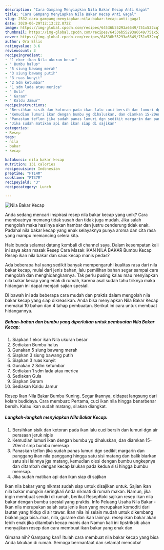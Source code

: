 ```yaml
---
description: "Cara Gampang Menyiapkan Nila Bakar Kecap Anti Gagal"
title: "Cara Gampang Menyiapkan Nila Bakar Kecap Anti Gagal"
slug: 2582-cara-gampang-menyiapkan-nila-bakar-kecap-anti-gagal
date: 2020-06-29T12:13:22.872Z
image: https://img-global.cpcdn.com/recipes/64536b55293a6649/751x532cq70/nila-bakar-kecap-foto-resep-utama.jpg
thumbnail: https://img-global.cpcdn.com/recipes/64536b55293a6649/751x532cq70/nila-bakar-kecap-foto-resep-utama.jpg
cover: https://img-global.cpcdn.com/recipes/64536b55293a6649/751x532cq70/nila-bakar-kecap-foto-resep-utama.jpg
author: Ora Ellis
ratingvalue: 3.6
reviewcount: 3
recipeingredient:
- "1 ekor ikan Nila ukuran besar"
- " Bumbu halus"
- "5 siung bawang merah"
- "3 siung bawang putih"
- "3 ruas kunyit"
- "2 Sdm ketumbar"
- "1 sdm lada atau merica"
- " Gula"
- " Garam"
- " Kaldu Jamur"
recipeinstructions:
- "Bersihkan sisik dan kotoran pada ikan lalu cuci bersih dan lumuri dgn air perasaan jeruk nipis"
- "Kemudian lumuri ikan dengan bumbu yg dihaluskan, dan diamkan 15-20enit smp bumbu meresap"
- "Panaskan teflon jika sudah panas lumuri dgn sedikit margarin dan panggang ikan nila panggang hingga satu sisi matang dan balik biarkan satu sisi lainnya jga matang, kemudian olesi dengan bumbu ungkepnya dan ditambah dengan kecap lalukan pada kedua sisi hingga bumbu meresap."
- "Jika sudah matikan api dan ikan siap di sajikan"
categories:
- Resep
tags:
- nila
- bakar
- kecap

katakunci: nila bakar kecap 
nutrition: 131 calories
recipecuisine: Indonesian
preptime: "PT14M"
cooktime: "PT37M"
recipeyield: "3"
recipecategory: Lunch

---
```



![Nila Bakar Kecap](https://img-global.cpcdn.com/recipes/64536b55293a6649/751x532cq70/nila-bakar-kecap-foto-resep-utama.jpg)

Anda sedang mencari inspirasi resep nila bakar kecap yang unik? Cara membuatnya memang tidak susah dan tidak juga mudah. Jika salah mengolah maka hasilnya akan hambar dan justru cenderung tidak enak. Padahal nila bakar kecap yang enak selayaknya punya aroma dan cita rasa yang mampu memancing selera kita.

Halo bunda selamat datang kembali di channel saya. Dalam kesempatan kali ini saya akan masak Resep Cara Masak IKAN NILA BAKAR Bumbu Kecap Resep ikan nila bakar dan saus kecap manis pedas?

Ada beberapa hal yang sedikit banyak mempengaruhi kualitas rasa dari nila bakar kecap, mulai dari jenis bahan, lalu pemilihan bahan segar sampai cara mengolah dan menghidangkannya. Tak perlu pusing kalau mau menyiapkan nila bakar kecap yang enak di rumah, karena asal sudah tahu triknya maka hidangan ini dapat menjadi sajian spesial.


Di bawah ini ada beberapa cara mudah dan praktis dalam mengolah nila bakar kecap yang siap dikreasikan. Anda bisa menyiapkan Nila Bakar Kecap memakai 10 bahan dan 4 tahap pembuatan. Berikut ini cara untuk membuat hidangannya.

<!--inarticleads1-->

##### Bahan-bahan dan bumbu yang diperlukan untuk pembuatan Nila Bakar Kecap:

1. Siapkan 1 ekor ikan Nila ukuran besar
1. Sediakan  Bumbu halus
1. Gunakan 5 siung bawang merah
1. Siapkan 3 siung bawang putih
1. Siapkan 3 ruas kunyit
1. Gunakan 2 Sdm ketumbar
1. Sediakan 1 sdm lada atau merica
1. Sediakan  Gula
1. Siapkan  Garam
1. Sediakan  Kaldu Jamur


Resep Ikan Nila Bakar Bumbu Kuning. Segar ikannya, didapat langsung dari kolam budidaya. Cara membuat: Pertama, cuci ikan nila hingga benarbenar bersih. Kalau ikan sudah matang, silakan diangkat. 

<!--inarticleads2-->

##### Langkah-langkah menyiapkan Nila Bakar Kecap:

1. Bersihkan sisik dan kotoran pada ikan lalu cuci bersih dan lumuri dgn air perasaan jeruk nipis
1. Kemudian lumuri ikan dengan bumbu yg dihaluskan, dan diamkan 15-20enit smp bumbu meresap
1. Panaskan teflon jika sudah panas lumuri dgn sedikit margarin dan panggang ikan nila panggang hingga satu sisi matang dan balik biarkan satu sisi lainnya jga matang, kemudian olesi dengan bumbu ungkepnya dan ditambah dengan kecap lalukan pada kedua sisi hingga bumbu meresap.
1. Jika sudah matikan api dan ikan siap di sajikan


Ikan nila bakar yang nikmat sudah siap untuk disajikan untuk. Sajian ikan nila bakar mungkin seringkali Anda nikmati di rumah makan. Namun, jika ingin membuat sendiri di rumah, berikut ResepKoki sajikan resep ikan nila bakar dengan bumbu spesial yang praktis. Info Peluang Usaha Nila Bakar -Ikan nila merupakan salah satu jenis ikan yang merupakan komoditi dari lautan yang hidup di air tawar. Ikan nila ini selain mudah untuk dikembang biakan juga bisa..mas, nila, gurame dan ikan lainnya. resep ikan bakar akan lebih enak jika ditambah kecap manis dan Namun kali ini tipstriksib akan menyajikan resep dan cara membuat ikan bakar yang enak dan. 

Gimana nih? Gampang kan? Itulah cara membuat nila bakar kecap yang bisa Anda lakukan di rumah. Semoga bermanfaat dan selamat mencoba!
